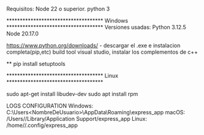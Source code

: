 Requisitos:
Node 22 o superior.
python 3


************************************ Windows ************************************
Versiones usadas:
Python 3.12.5
Node 20.17.0

https://www.python.org/downloads/ - descargar el .exe e instalacion completa(pip,etc)
build tool visual studio, instalar los complementos de c++

** pip install setuptools

************************************ Linux ************************************

sudo apt-get install libudev-dev
sudo apt install rpm
 


LOGS CONFIGURATION
Windows: C:\Users\<NombreDeUsuario>\AppData\Roaming\express_app
macOS: /Users/<NombreDeUsuario>/Library/Application Support/express_app
Linux: /home/<NombreDeUsuario>/.config/express_app

